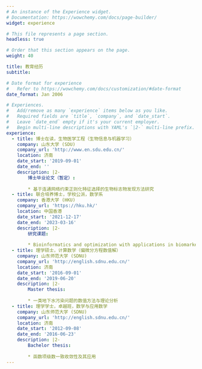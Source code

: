 ```yaml
---
# An instance of the Experience widget.
# Documentation: https://wowchemy.com/docs/page-builder/
widget: experience

# This file represents a page section.
headless: true

# Order that this section appears on the page.
weight: 40

title: 教育经历
subtitle:

# Date format for experience
#   Refer to https://wowchemy.com/docs/customization/#date-format
date_format: Jan 2006

# Experiences.
#   Add/remove as many `experience` items below as you like.
#   Required fields are `title`, `company`, and `date_start`.
#   Leave `date_end` empty if it's your current employer.
#   Begin multi-line descriptions with YAML's `|2-` multi-line prefix.
experience:
  - title: 博士在读，生物医学工程（生物信息与机器学习）
    company: 山东大学 (SDU) 
    company_url: 'http://www.en.sdu.edu.cn/'
    location: 济南
    date_start: '2019-09-01'
    date_end: ''
    description: |2-
        博士毕业论文（暂定）:
        
        * 基于连通网络约束正则化特征选择的生物标志物发现方法研究
  - title: 联合培养博士，学校公派，数学系
    company: 香港大学 (HKU) 
    company_url: 'https://hku.hk/'
    location: 中国香港
    date_start: '2021-12-17'
    date_end: '2023-03-16'
    description: |2-
        研究课题: 
        
        * Bioinformatics and optimization with applications in biomarker discovery and feature selection
  - title: 理学硕士，计算数学（偏微分方程数值解）
    company: 山东师范大学 (SDNU) 
    company_url: 'http://english.sdnu.edu.cn/'
    location: 济南
    date_start: '2016-09-01'
    date_end: '2019-06-20'
    description: |2-
        Master thesis:
        
        * 一类地下水污染问题的数值方法与理论分析
  - title: 理学学士，卓越班，数学与应用数学
    company: 山东师范大学 (SDNU) 
    company_url: 'http://english.sdnu.edu.cn/'
    location: 济南
    date_start: '2012-09-08'
    date_end: '2016-06-23'
    description: |2-
        Bachelor thesis:
        
        * 函数项级数一致收敛性及其应用	
---
```

